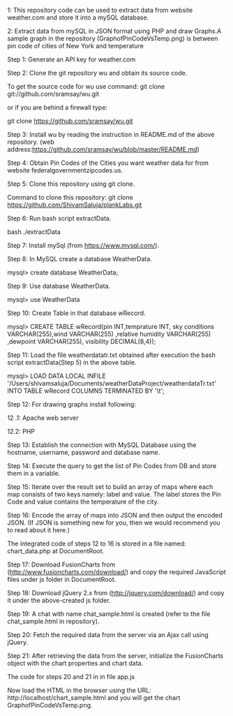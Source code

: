 1: This repository code can be used to extract data from website weather.com and store it into a mySQL database.

2: Extract data from mySQL in JSON format using PHP and draw Graphs.A sample graph in the repository (GraphofPinCodeVsTemp.png) is between pin code of cities of New York and temperature

Step 1: Generate an API key for weather.com

Step 2: Clone the git repository wu and obtain its source code.

To get the source code for wu use command: git clone git://github.com/sramsay/wu.git

or if you are behind a firewall type:

git clone https://github.com/sramsay/wu.git

Step 3: Install wu by reading the instruction in README.md of the above repository. (web address:https://github.com/sramsay/wu/blob/master/README.md)

Step 4: Obtain Pin Codes of the Cities you want weather data for from website federalgovernmentzipcodes.us.

Step 5: Clone this repository using git clone.

Command to clone this repository: git clone https://github.com/ShivamSaluja/plankLabs.git

Step 6: Run bash script extractData.

bash ./extractData

Step 7: Install mySql (from https://www.mysql.com/).

Step 8: In MySQL create a database WeatherData.

mysql> create database WeatherData;

Step 9: Use database WeatherData.

mysql> use WeatherData

Step 10: Create Table in that database wRecord.

mysql> CREATE TABLE wRecord(pin INT,temprature INT, sky conditions VARCHAR(255),wind VARCHAR(255) ,relative humidity VARCHAR(255) ,dewpoint VARCHAR(255), visibility DECIMAL(8,4));

Step 11: Load the file weatherdatatr.txt obtained after execution the bash script extractData(Step 5) in the above table.

mysql> LOAD DATA LOCAL INFILE '/Users/shivamsaluja/Documents/weatherDataProject/weatherdataTr.txt' INTO TABLE wRecord COLUMNS TERMINATED BY '\t';

Step 12: For drawing graphs install  following:

12 .1: Apache web server

12.2: PHP

Step 13: Establish the connection with MySQL Database using the hostname, username, password and database name.

Step 14: Execute the query to get the list of Pin Codes from DB and store them in a variable.

Step 15: Iterate over the result set to build an array of maps where each map consists of two keys namely: label and value. The label stores the Pin Code and value contains the temperature of the city.

Step 16: Encode the array of maps into JSON and then output the encoded JSON. (If JSON is something new for you, then we would recommend you to read about it here.)

The integrated code of steps 12 to 16 is stored in a file named: chart_data.php at DocumentRoot.

Step 17: Download FusionCharts from (http://www.fusioncharts.com/download/) and copy the required JavaScript files under js folder in DocumentRoot.

Step 18: Download jQuery 2.x  from (http://jquery.com/download/) and copy it under the above-created js folder.

Step 19: A chat with name chat_sample.html is created (refer to the file chat_sample.html in repository).

Step 20: Fetch the required data from the server via an Ajax call using jQuery.

Step 21: After retrieving the data from the server, initialize the FusionCharts object with the chart properties and chart data.

The code for steps 20 and 21 in in file app.js

Now load the HTML in the browser using the URL: http://localhost/chart_sample.html and you will get the chart GraphofPinCodeVsTemp.png.

